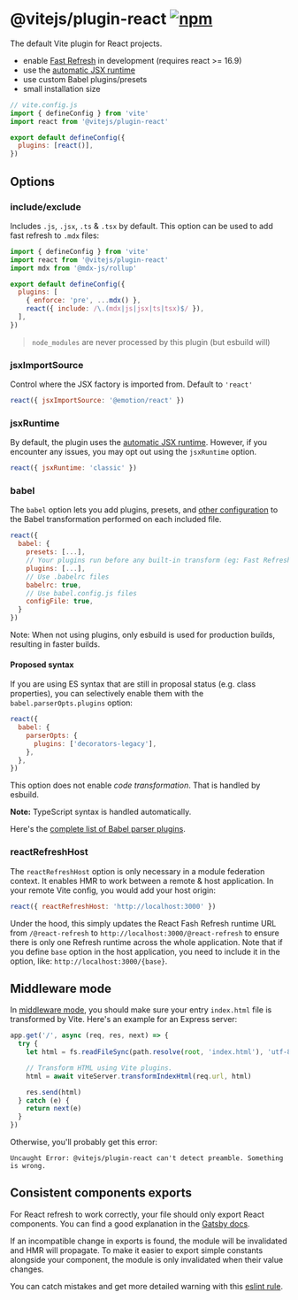 # @vitejs/plugin-react [![npm](https://img.shields.io/npm/v/@vitejs/plugin-react.svg)](https://npmjs.com/package/@vitejs/plugin-react)

The default Vite plugin for React projects.

- enable [Fast Refresh](https://www.npmjs.com/package/react-refresh) in development (requires react >= 16.9)
- use the [automatic JSX runtime](https://legacy.reactjs.org/blog/2020/09/22/introducing-the-new-jsx-transform.html)
- use custom Babel plugins/presets
- small installation size

```js
// vite.config.js
import { defineConfig } from 'vite'
import react from '@vitejs/plugin-react'

export default defineConfig({
  plugins: [react()],
})
```

## Options

### include/exclude

Includes `.js`, `.jsx`, `.ts` & `.tsx` by default. This option can be used to add fast refresh to `.mdx` files:

```js
import { defineConfig } from 'vite'
import react from '@vitejs/plugin-react'
import mdx from '@mdx-js/rollup'

export default defineConfig({
  plugins: [
    { enforce: 'pre', ...mdx() },
    react({ include: /\.(mdx|js|jsx|ts|tsx)$/ }),
  ],
})
```

> `node_modules` are never processed by this plugin (but esbuild will)

### jsxImportSource

Control where the JSX factory is imported from. Default to `'react'`

```js
react({ jsxImportSource: '@emotion/react' })
```

### jsxRuntime

By default, the plugin uses the [automatic JSX runtime](https://legacy.reactjs.org/blog/2020/09/22/introducing-the-new-jsx-transform.html). However, if you encounter any issues, you may opt out using the `jsxRuntime` option.

```js
react({ jsxRuntime: 'classic' })
```

### babel

The `babel` option lets you add plugins, presets, and [other configuration](https://babeljs.io/docs/en/options) to the Babel transformation performed on each included file.

```js
react({
  babel: {
    presets: [...],
    // Your plugins run before any built-in transform (eg: Fast Refresh)
    plugins: [...],
    // Use .babelrc files
    babelrc: true,
    // Use babel.config.js files
    configFile: true,
  }
})
```

Note: When not using plugins, only esbuild is used for production builds, resulting in faster builds.

#### Proposed syntax

If you are using ES syntax that are still in proposal status (e.g. class properties), you can selectively enable them with the `babel.parserOpts.plugins` option:

```js
react({
  babel: {
    parserOpts: {
      plugins: ['decorators-legacy'],
    },
  },
})
```

This option does not enable _code transformation_. That is handled by esbuild.

**Note:** TypeScript syntax is handled automatically.

Here's the [complete list of Babel parser plugins](https://babeljs.io/docs/en/babel-parser#ecmascript-proposalshttpsgithubcombabelproposals).

### reactRefreshHost

The `reactRefreshHost` option is only necessary in a module federation context. It enables HMR to work between a remote & host application. In your remote Vite config, you would add your host origin:

```js
react({ reactRefreshHost: 'http://localhost:3000' })
```

Under the hood, this simply updates the React Fash Refresh runtime URL from `/@react-refresh` to `http://localhost:3000/@react-refresh` to ensure there is only one Refresh runtime across the whole application. Note that if you define `base` option in the host application, you need to include it in the option, like: `http://localhost:3000/{base}`.

## Middleware mode

In [middleware mode](https://vite.dev/config/server-options.html#server-middlewaremode), you should make sure your entry `index.html` file is transformed by Vite. Here's an example for an Express server:

```js
app.get('/', async (req, res, next) => {
  try {
    let html = fs.readFileSync(path.resolve(root, 'index.html'), 'utf-8')

    // Transform HTML using Vite plugins.
    html = await viteServer.transformIndexHtml(req.url, html)

    res.send(html)
  } catch (e) {
    return next(e)
  }
})
```

Otherwise, you'll probably get this error:

```
Uncaught Error: @vitejs/plugin-react can't detect preamble. Something is wrong.
```

## Consistent components exports

For React refresh to work correctly, your file should only export React components. You can find a good explanation in the [Gatsby docs](https://www.gatsbyjs.com/docs/reference/local-development/fast-refresh/#how-it-works).

If an incompatible change in exports is found, the module will be invalidated and HMR will propagate. To make it easier to export simple constants alongside your component, the module is only invalidated when their value changes.

You can catch mistakes and get more detailed warning with this [eslint rule](https://github.com/ArnaudBarre/eslint-plugin-react-refresh).
